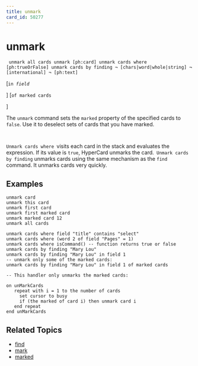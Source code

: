 ```yaml
---
title: unmark
card_id: 50277
---
```


# unmark

<code><pre>
unmark all cards
unmark [ph:card]
unmark cards where [ph:trueOrFalse]
unmark cards by finding      ¬
  [chars|word|whole|string] ¬
  [international]           ¬
  [ph:text]
</pre></code>

[<code>in <i>field
</pre></code>

</i> ]  [<code>of marked cards
</pre></code>

] 

The <code>unmark</code> command sets the <code>marked</code> property of the specified cards to <code>false</code>.  Use it to deselect sets of cards that you have marked. <code><pre>
</pre></code>

<code>Unmark cards where </code>visits each card in the stack and evaluates the expression. If its value is <code>true</code>, HyperCard unmarks the card.<code> Unmark cards by finding</code> unmarks cards using the same mechanism as the <code>find</code> command. It unmarks cards very quickly. 


## Examples

```
unmark card
unmark this card
unmark first card
unmark first marked card
unmark marked card 12
unmark all cards

unmark cards where field "title" contains "select"
unmark cards where (word 2 of field "Pages" = 1)
unmark cards where isCommand() -- function returns true or false
unmark cards by finding "Mary Lou"
unmark cards by finding "Mary Lou" in field 1
-- unmark only some of the marked cards:
unmark cards by finding "Mary Lou" in field 1 of marked cards

-- This handler only unmarks the marked cards:

on unMarkCards
   repeat with i = 1 to the number of cards
     set cursor to busy
     if (the marked of card i) then unmark card i
   end repeat
end unMarkCards
```

## Related Topics

* [find](/HyperTalkReference/commands/find)
* [mark](/HyperTalkReference/commands/mark)
* [marked](/HyperTalkReference/properties/marked)
